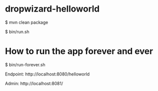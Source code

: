 dropwizard-helloworld
=====================

$ mvn clean package

$ bin/run.sh 

# How to run the app forever and ever
$ bin/run-forever.sh

Endpoint: http://localhost:8080/helloworld

Admin: http://localhost:8081/

